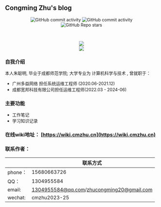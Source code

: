 ## Congming Zhu's blog 



<p align="center">
    <img alt="GitHub commit activity" src="https://img.shields.io/github/commit-activity/t/cmzhublog/cmzhu.cn-blog">
    <img alt="GitHub commit activity" src="https://img.shields.io/github/commit-activity/w/cmzhublog/cmzhu.cn-blog">
   <br />
    <img alt="GitHub Repo stars" src="https://img.shields.io/github/stars/cmzhublog/cmzhu.cn-blog">
</p>

​    

<p align="center">
    <img src="https://github-readme-stats.vercel.app/api/top-langs/?username=cmzhublog&hide_progress=false">
   <br \>
    <img  src="https://github-readme-stats.vercel.app/api?username=cmzhublog&show_icons=true&theme=radical">
</p>






### 自我介绍

本人朱聪明, 毕业于成都师范学院; 大学专业为 计算机科学与技术 , 曾就职于：

-  广州多益网络 担任系统运维工程师 (2020.06-2021.12) 
-  成都宽邦科技有限公司担任运维工程师(2022.03 - 2024-06)

### 主要功能

- 工作笔记
- 学习知识记录

### 在线wiki地址： [https://wiki.cmzhu.cn](https://wiki.cmzhu.cn)



### 联系作者：

|         | 联系方式                                  |
| ------- | ----------------------------------------- |
| phone： | 15680663726                               |
| QQ：    | 1304955584                                |
| email:  | 1304955584@qq.com/zhucongming20@gmail.com |
| wechat: | cmzhu2023-25                              |

